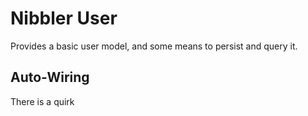 # Nibbler User

Provides a basic user model, and some means to persist and query it.

## Auto-Wiring

There is a quirk
